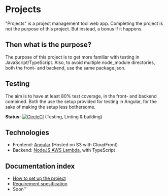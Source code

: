 # Projects
"Projects" is a project management tool web app.
Completing the project is not the purpose of this project. But instead, a bonus if it happens.

## Then what is the purpose?
The purpose of this project is to get more familiar with testing in JavaScript/TypeScript.
Also, to avoid multiple node_module directories, both
 the front- and backend, use the same package.json.

## Testing
The aim is to have at least 80% test coverage, in the front- and backend combined.
Both the use the setup provided for testing in Angular, for the sake of making the setup less bothersome.

**Status:** 
[![CircleCI](https://circleci.com/gh/ukon1990/projects/tree/master.svg?style=svg)](https://circleci.com/gh/ukon1990/projects/tree/master)
(Testing, Linting & building)

## Technologies
- Frontend: [Angular](https://angular.io) (Hosted on S3 with CloudFront)
- Backend: [NodeJS AWS Lambda](https://aws.amazon.com/lambda/), with TypeScript

## Documentation index
- [How to set up the project](doc/project-setup.md)
- [Requirement spesification](doc/requirements-for-a-completed-project.md)
- Soon™
